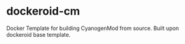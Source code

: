 dockeroid-cm
=========

Docker Template for building CyanogenMod from source. Built upon dockeroid base template.
